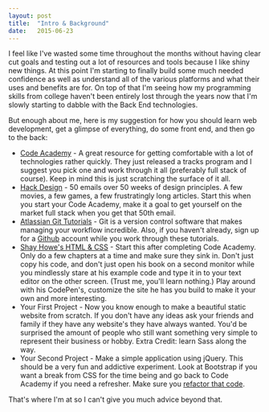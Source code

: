 ```yaml
---
layout: post
title:  "Intro & Background"
date:   2015-06-23
---
```

I feel like I've wasted some time throughout the months without having clear cut goals and testing out a lot of resources and tools because I like shiny new things. At this point I'm starting to finally build some much needed confidence as well as understand all of the various platforms and what their uses and benefits are for. On top of that I'm seeing how my programming skills from college haven't been entirely lost through the years now that I'm slowly starting to dabble with the Back End technologies.

But enough about me, here is my suggestion for how you should learn web development, get a glimpse of everything, do some front end, and then go to the back:

* [Code Academy](http://codecademy.com) - A great resource for getting comfortable with a lot of technologies rather quickly. They just released a tracks program and I suggest you pick one and work through it all (preferably full stack of course). Keep in mind this is just scratching the surface of it all.
* [Hack Design](http://hackdesign.org) - 50 emails over 50 weeks of design principles. A few movies, a few games, a few frustratingly long articles. Start this when you start your Code Academy, make it a goal to get yourself on the market full stack when you get that 50th email.
* [Atlassian Git Tutorials](https://www.atlassian.com/git/tutorials/setting-up-a-repository) - Git is a version control software that makes managing your workflow incredible. Also, if you haven't already, sign up for a [Github](https://github.com/) account while you work through these tutorials.
* [Shay Howe's HTML & CSS](http://learn.shayhowe.com/) - Start this after completing Code Academy. Only do a few chapters at a time and make sure they sink in. Don't just copy his code, and don't just open his book on a second monitor while you mindlessly stare at his example code and type it in to your text editor on the other screen. (Trust me, you'll learn nothing.) Play around with his CodePen's, customize the site he has you build to make it your own and more interesting.
* Your First Project - Now you know enough to make a beautiful static website from scratch. If you don't have any ideas ask your friends and family if they have any website's they have always wanted. You'd be surprised the amount of people who still want something very simple to represent their business or hobby. Extra Credit: learn Sass along the way.
* Your Second Project - Make a simple application using jQuery. This should be a very fun and addictive experiment. Look at Bootstrap if you want a break from CSS for the time being and go back to Code Academy if you need a refresher. Make sure you [refactor that code](http://viget.com/inspire/simple-jquery-refactoring).

That's where I'm at so I can't give you much advice beyond that.
